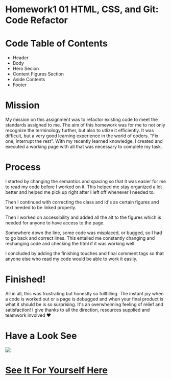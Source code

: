 # Homework1 01 HTML, CSS, and Git: Code Refactor

# Code Table of Contents

* Header
* Body
* Hero Secion
* Content Figures Section
* Aside Contents
* Footer

# Mission

My mission on this assignment was to refactor existing code to meet the standards assigned to me. The aim of this homework was for me to not only recognize the terminology further, but also to utlize it efficiently. It was difficult, but a very good learning experience in the world of coders. "Fix one, interrupt the rest". With my recently learned knowledge, I created and executed a working page with all that was necessary to complete my task.

# Process

I started by changing the semantics and spacing so that it was easier for me to read my code before I worked on it. This helped me stay organized a lot better and helped me pick up right after I left off whenever I needed to.

Then I continued with correcting the class and id's as certain figures and text needed to be linked properly.

Then I worked on accessibility and added all the alt to the figures which is needed for anyone to have access to the page.

Somewhere down the line, some code was misplaced, or bugged, so I had to go back and correct lines. This entailed me constantly changing and rechanging code and checking the html if it was working well.

I concluded by adding the finishing touches and final comment tags so that anyone else who read my code would be able to work it easily.

# Finished!

All in all, this was frustrating but honestly so fullfilling. The instant joy when a code is worked out or a page is debugged and when your final product is what it should be is so surprising. It's an overwhelming feeling of relief and satisfaction! I give thanks to all the direction, resources supplied and teamwork involved ❤️️

# Have a Look See

<img src="./assets/images/Horiseon-Page.png">


# [See It For Yourself Here](https://jlee3883.github.io/Homework1/)


